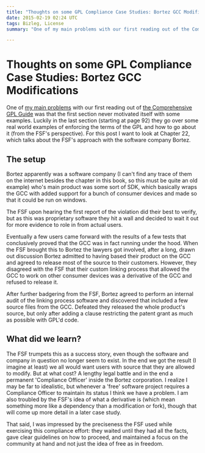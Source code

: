 ```yaml
---
title: "Thoughts on some GPL Compliance Case Studies: Bortez GCC Modifications"
date: 2015-02-19 02:24 UTC
tags: Bizleg, License
summary: "One of my main problems with our first reading out of the Comprehensive GPL Guide was that the first section never motivated itself with some examples. Luckily in the last section (starting at page 92) they go over some real world examples of enforcing the terms of the GPL and how to go about it (from the FSF's perspective). For this post I want to look at Chapter 22, which talks about the FSF's approach with the software company Bortez."

---
```


# Thoughts on some GPL Compliance Case Studies: Bortez GCC Modifications


One of [my main problems](2015/02/06/initial-review-of-copyleft-and-the-gnu-general-public-license.html.markdown) with our first reading out of [the Comprehensive GPL Guide](http://bizlegfoss-ritigm.rhcloud.com/static/books/comprehensive-gpl-guide.pdf) was that the first section never motivated itself with some examples. Luckily in the last section (starting at page 92) they go over some real world examples of enforcing the terms of the GPL and how to go about it (from the FSF's perspective). For this post I want to look at Chapter 22, which talks about the FSF's approach with the software company Bortez.

## The setup

Bortez apparently was a software company (I can't find any trace of them on the internet besides the chapter in this book, so this must be quite an old example) who's main product was some sort of SDK, which basically wraps the GCC with added support for a bunch of consumer devices and made so that it could be run on windows.

The FSF upon hearing the first report of the violation did their best to verify, but as this was proprietary software they hit a wall and decided to wait it out for more evidence to role in from actual users.

Eventually a few users came forward with the results of a few tests that conclusively proved that the GCC was in fact running under the hood. When the FSF brought this to Bortez the lawyers got involved, after a long, drawn out discussion Bortez admitted to having based their product on the GCC and agreed to release most of the source to their customers. However, they disagreed with the FSF that their custom linking process that allowed the GCC to work on other consumer devices was a derivative of the GCC and refused to release it.

After further badgering from the FSF, Bortez agreed to perform an internal audit of the linking process software and discovered that included a few source files from the GCC. Defeated they released the whole product's source, but only after adding a clause restricting the patent grant as much as possible with GPL'd code.

## What did we learn?

The FSF trumpets this as a success story, even though the software and company in question no longer seem to exist. In the end we got the result (I imagine at least) we all would want users with source that they are allowed to modify. But at what cost? A lengthy legal battle and in the end a permanent 'Compliance Officer' inside the Bortez corporation. I realize I may be far to idealistic, but whenever a 'free' software project requires a Compliance Officer to maintain its status I think we have a problem. I am also troubled by the FSF's idea of what a derivative is (which mean something more like a dependency than a modification or fork), though that will come up more detail in a later case study.

That said, I was impressed by the preciseness the FSF used while exercising this compliance effort: they waited until they had all the facts, gave clear guidelines on how to proceed, and maintained a focus on the community at hand and not just the idea of free as in freedom.
